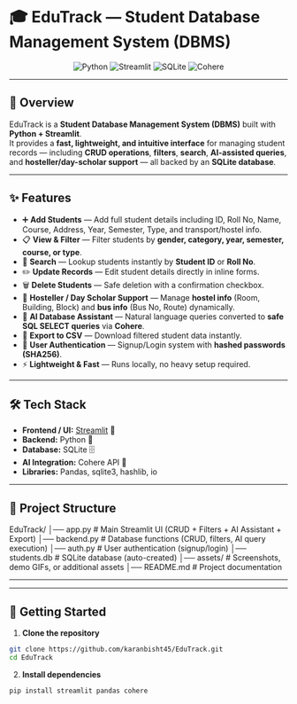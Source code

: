 # 🎓 EduTrack — Student Database Management System (DBMS)

<p align="center">
  <img src="https://img.shields.io/badge/Made%20with-Python-blue?logo=python" alt="Python">
  <img src="https://img.shields.io/badge/Frontend-Streamlit-ff4b4b?logo=streamlit" alt="Streamlit">
  <img src="https://img.shields.io/badge/Database-SQLite-green?logo=sqlite" alt="SQLite">
  <img src="https://img.shields.io/badge/AI-Cohere-purple" alt="Cohere">
</p>

---

## 🌟 Overview  

EduTrack is a **Student Database Management System (DBMS)** built with **Python + Streamlit**.  
It provides a **fast, lightweight, and intuitive interface** for managing student records — including **CRUD operations**, **filters**, **search**, **AI-assisted queries**, and **hosteller/day-scholar support** — all backed by an **SQLite database**.

---

## ✨ Features  

- ➕ **Add Students** — Add full student details including ID, Roll No, Name, Course, Address, Year, Semester, Type, and transport/hostel info.  
- 📋 **View & Filter** — Filter students by **gender, category, year, semester, course, or type**.  
- 🔎 **Search** — Lookup students instantly by **Student ID** or **Roll No**.  
- ✏️ **Update Records** — Edit student details directly in inline forms.  
- 🗑️ **Delete Students** — Safe deletion with a confirmation checkbox.  
- 🏨 **Hosteller / Day Scholar Support** — Manage **hostel info** (Room, Building, Block) and **bus info** (Bus No, Route) dynamically.  
- 🤖 **AI Database Assistant** — Natural language queries converted to **safe SQL SELECT queries** via **Cohere**.  
- 📂 **Export to CSV** — Download filtered student data instantly.  
- 🔐 **User Authentication** — Signup/Login system with **hashed passwords (SHA256)**.  
- ⚡ **Lightweight & Fast** — Runs locally, no heavy setup required.  

---

## 🛠️ Tech Stack  

- **Frontend / UI:** [Streamlit](https://streamlit.io/) 🎨  
- **Backend:** Python 🐍  
- **Database:** SQLite 🗄️  
- **AI Integration:** Cohere API 🤖  
- **Libraries:** Pandas, sqlite3, hashlib, io  

---

## 📂 Project Structure  

EduTrack/
│── app.py # Main Streamlit UI (CRUD + Filters + AI Assistant + Export)
│── backend.py # Database functions (CRUD, filters, AI query execution)
│── auth.py # User authentication (signup/login)
│── students.db # SQLite database (auto-created)
│── assets/ # Screenshots, demo GIFs, or additional assets
│── README.md # Project documentation

---


---

## 🚀 Getting Started  

1. **Clone the repository**
```bash
git clone https://github.com/karanbisht45/EduTrack.git
cd EduTrack
```

2. **Install dependencies**
```bash
pip install streamlit pandas cohere
```

